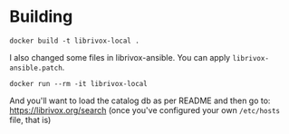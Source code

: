 # Building

```
docker build -t librivox-local .
```

I also changed some files in librivox-ansible. You can apply `librivox-ansible.patch`.

```
docker run --rm -it librivox-local
```

And you'll want to load the catalog db as per README and then go to:
https://librivox.org/search (once you've configured your own `/etc/hosts`
file, that is)
